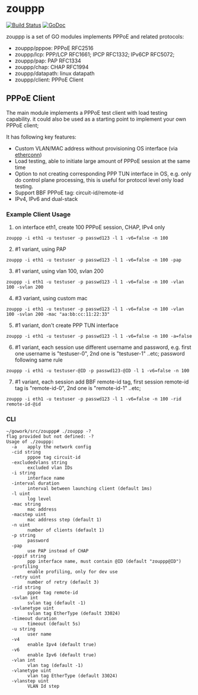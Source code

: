 # zouppp
[![Build Status](https://travis-ci.org/hujun-open/zouppp.svg?branch=master)](https://travis-ci.org/hujun-open/zouppp)
[![GoDoc](https://godoc.org/github.com/hujun-open/zouppp?status.svg)](https://godoc.org/github.com/hujun-open/zouppp)

zouppp is a set of GO modules implements PPPoE and related protocols:

 * zouppp/pppoe: PPPoE RFC2516
 * zouppp/lcp: PPP/LCP RFC1661; IPCP RFC1332; IPv6CP RFC5072;
 * zouppp/pap: PAP RFC1334
 * zouppp/chap: CHAP RFC1994
 * zouppp/datapath: linux datapath
 * zouppp/client: PPPoE Client

## PPPoE Client
The main module implements a PPPoE test client with load testing capability. it could also be used as a starting point to implement your own PPPoE client;

It has following key features:

- Custom VLAN/MAC address without provisioning OS interface (via [etherconn](https://github.com/hujun-open/etherconn))
- Load testing, able to initiate large amount of PPPoE session at the same time
- Option to not creating corresponding PPP TUN interface in OS, e.g. only do control plane processing, this is useful for protocol level only load testing.
- Support BBF PPPoE tag: circuit-id/remote-id
- IPv4, IPv6 and dual-stack
 

### Example Client Usage

1. on interface eth1, create 100 PPPoE session, CHAP, IPv4 only

`zouppp -i eth1 -u testuser -p passwd123 -l 1 -v6=false -n 100`

2. #1 variant, using PAP

`zouppp -i eth1 -u testuser -p passwd123 -l 1 -v6=false -n 100 -pap`

3. #1 variant, using vlan 100, svlan 200

`zouppp -i eth1 -u testuser -p passwd123 -l 1 -v6=false -n 100 -vlan 100 -svlan 200`

4. #3 variant, using custom mac 

`zouppp -i eth1 -u testuser -p passwd123 -l 1 -v6=false -n 100 -vlan 100 -svlan 200 -mac "aa:bb:cc:11:22:33"`

5. #1 variant, don't create PPP TUN interface

`zouppp -i eth1 -u testuser -p passwd123 -l 1 -v6=false -n 100 -a=false`

6. #1 variant, each session use different username and password, e.g. first one username is "testuser-0", 2nd one is "testuser-1" ..etc; password following same rule

`zouppp -i eth1 -u testuser-@ID -p passwd123-@ID -l 1 -v6=false -n 100`

7. #1 variant, each session add BBF remote-id tag, first session remote-id tag is "remote-id-0", 2nd one is "remote-id-1" ..etc;

`zouppp -i eth1 -u testuser -p passwd123 -l 1 -v6=false -n 100 -rid remote-id-@id`



### CLI

```
~/gowork/src/zouppp# ./zouppp -?
flag provided but not defined: -?
Usage of ./zouppp:
  -a    apply the network config
  -cid string
        pppoe tag circuit-id
  -excludedvlans string
        excluded vlan IDs
  -i string
        interface name
  -interval duration
        interval between launching client (default 1ms)
  -l uint
        log level
  -mac string
        mac address
  -macstep uint
        mac address step (default 1)
  -n uint
        number of clients (default 1)
  -p string
        password
  -pap
        use PAP instead of CHAP
  -pppif string
        ppp interface name, must contain @ID (default "zouppp@ID")
  -profiling
        enable profiling, only for dev use
  -retry uint
        number of retry (default 3)
  -rid string
        pppoe tag remote-id
  -svlan int
        svlan tag (default -1)
  -svlanetype uint
        svlan tag EtherType (default 33024)
  -timeout duration
        timeout (default 5s)
  -u string
        user name
  -v4
        enable Ipv4 (default true)
  -v6
        enable Ipv6 (default true)
  -vlan int
        vlan tag (default -1)
  -vlanetype uint
        vlan tag EtherType (default 33024)
  -vlanstep uint
        VLAN Id step
```



